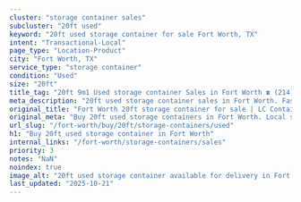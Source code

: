 ```yaml
---
cluster: "storage container sales"
subcluster: "20ft used"
keyword: "20ft used storage container for sale Fort Worth, TX"
intent: "Transactional-Local"
page_type: "Location-Product"
city: "Fort Worth, TX"
service_type: "storage container"
condition: "Used"
size: "20ft"
title_tag: "20ft 9m1 Used storage container Sales in Fort Worth ☎ (214) 524-4168 | LC Container"
meta_description: "20ft used storage container sales in Fort Worth. Fast delivery, competitive pricing. Serving storage containers area. Quote ID: 6HK. Call (214) 524-4168 for your free quote today."
original_title: "Fort Worth 20ft storage container for sale | LC Container"
original_meta: "Buy 20ft used storage containers in Fort Worth. Local since 2003. New & used inventory. Fast delivery. Get your free quote — call (214) 524-4168 today."
url_slug: "/fort-worth/buy/20ft/storage-containers/used"
h1: "Buy 20ft used storage container in Fort Worth"
internal_links: "/fort-worth/storage-containers/sales"
priority: 3
notes: "NaN"
noindex: true
image_alt: "20ft used storage container available for delivery in Fort Worth"
last_updated: "2025-10-21"
---
```


<!-- TODO: Add unique city/inventory copy, images, and internal links here. -->
